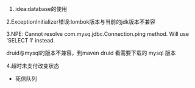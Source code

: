 1. idea:database的使用

2.ExceptionInitializer错误:lombok版本与当前的jdk版本不兼容

3.NPE: Cannot resolve com.mysq.jdbc.Connection.ping method. 
 Will use 'SELECT 1' instead.
 
 druid与mysql的版本不兼容，到maven druid 看需要下载的 mysql 版本
 
 4.超时未支付改变状态
 
 - 死信队列
